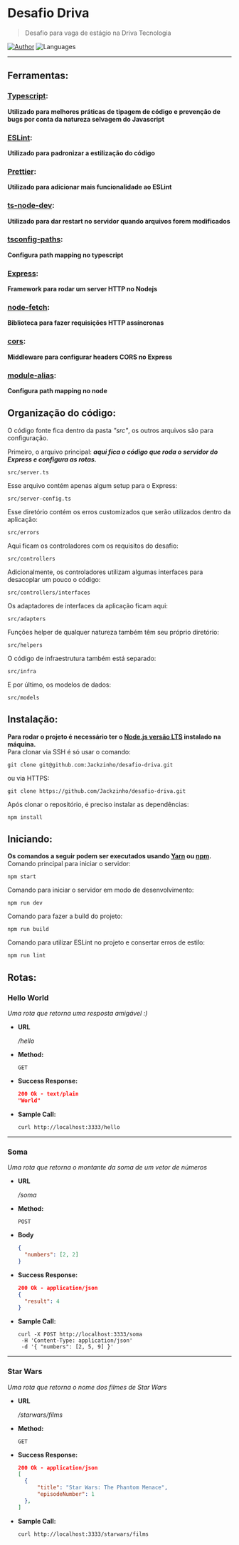 # Desafio Driva

> Desafio para vaga de estágio na Driva Tecnologia

<a href="https://github.com/Jackzinho" target="_blank">![Author](https://img.shields.io/badge/author-Jacks-982da6?style=flat-square)</a>
![Languages](https://img.shields.io/github/languages/count/Jackzinho/desafio-driva?color=982da6&style=flat-square)

----------

## Ferramentas:
### <a href="https://www.typescriptlang.org" target="_blank">Typescript</a>:
**Utilizado para melhores práticas de tipagem de código e prevenção de bugs por conta da natureza selvagem do Javascript**

### <a href="https://eslint.org" target="_blank">ESLint</a>:
**Utilizado para padronizar a estilização do código**

### <a href="https://prettier.io" target="_blank">Prettier</a>:
**Utilizado para adicionar mais funcionalidade ao ESLint**

### <a href="https://github.com/wclr/ts-node-dev" target="_blank">ts-node-dev</a>:
**Utilizado para dar restart no servidor quando arquivos forem modificados**

### <a href="https://github.com/dividab/tsconfig-paths" target="_blank">tsconfig-paths</a>:
**Configura path mapping no typescript**

### <a href="https://expressjs.com" target="_blank">Express</a>:
**Framework para rodar um server HTTP no Nodejs**

### <a href="https://github.com/node-fetch/node-fetch" target="_blank">node-fetch</a>:
**Biblioteca para fazer requisições HTTP assíncronas**

### <a href="https://github.com/expressjs/cors" target="_blank">cors</a>:
**Middleware para configurar headers CORS no Express**

### <a href="https://github.com/ilearnio/module-alias" target="_blank">module-alias</a>:
**Configura path mapping no node**

## Organização do código:
O código fonte fica dentro da pasta *"src"*, os outros arquivos são para configuração.<br>

Primeiro, o arquivo principal: ***aqui fica o código que roda o servidor do Express e configura as rotas.***
```
src/server.ts
```

Esse arquivo contém apenas algum setup para o Express:
```
src/server-config.ts
```

Esse diretório contém os erros customizados que serão utilizados dentro da aplicação:
```
src/errors
```

Aqui ficam os controladores com os requisitos do desafio:
```
src/controllers
```

Adicionalmente, os controladores utilizam algumas interfaces para desacoplar um pouco o código:
```
src/controllers/interfaces
```

Os adaptadores de interfaces da aplicação ficam aqui:
```
src/adapters
```

Funções helper de qualquer natureza também têm seu próprio diretório:
```
src/helpers
```

O código de infraestrutura também está separado:
```
src/infra
```

E por último, os modelos de dados:
```
src/models
```

## Instalação:
**Para rodar o projeto é necessário ter o <a href="https://nodejs.org/en/" target="_blank">Node.js versão LTS</a> instalado na máquina.**<br> 
Para clonar via SSH é só usar o comando:

```
git clone git@github.com:Jackzinho/desafio-driva.git
```

ou via HTTPS:

```
git clone https://github.com/Jackzinho/desafio-driva.git
```

Após clonar o repositório, é preciso instalar as dependências:

```
npm install
```

## Iniciando:
**Os comandos a seguir podem ser executados usando <a href="https://yarnpkg.com" target="_blank">Yarn</a> ou <a href="https://www.npmjs.com" target="_blank">npm</a>.**<br>
Comando principal para iniciar o servidor:

```
npm start
```

Comando para iniciar o servidor em modo de desenvolvimento:

```
npm run dev
```

Comando para fazer a build do projeto:

```
npm run build
```

Comando para utilizar ESLint no projeto e consertar erros de estilo:

```
npm run lint
```

## Rotas:
### **Hello World**

*Uma rota que retorna uma resposta amigável :)*

- **URL**

  */hello*

- **Method:**
  
  `GET`

- **Success Response:**

  ```json
  200 Ok - text/plain
  "World"
  ```

- **Sample Call:**

  ```curl
  curl http://localhost:3333/hello
  ```

----------
  
### **Soma**

*Uma rota que retorna o montante da soma de um vetor de números*

- **URL**

  */soma*

- **Method:**
  
  `POST`

- **Body**

  ```json
  {
    "numbers": [2, 2]
  }
  ```

- **Success Response:**

  ```json
  200 Ok - application/json
  {
    "result": 4
  }
  ```

- **Sample Call:**

  ```curl
  curl -X POST http://localhost:3333/soma
   -H 'Content-Type: application/json'
   -d '{ "numbers": [2, 5, 9] }'
  ```

----------

### **Star Wars**

*Uma rota que retorna o nome dos filmes de Star Wars*

- **URL**

  */starwars/films*

- **Method:**
  
  `GET`

- **Success Response:**

  ```json
  200 Ok - application/json
  [
    {
        "title": "Star Wars: The Phantom Menace",
        "episodeNumber": 1
    },
  ]
  ```

- **Sample Call:**

  ```curl
  curl http://localhost:3333/starwars/films
  ```

